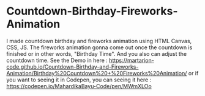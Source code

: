 # Countdown-Birthday-Fireworks-Animation
I made countdown birthday and fireworks animation using HTML Canvas, CSS, JS. The fireworks animation gonna come out once the countdown is finished or in other words, "Birthday Time". And you also can adjust the countdown time.  See the Demo in here : https://martarion-code.github.io/Countdown-Birthday-and-Fireworks-Animation/Birthday%20Countdown%20+%20Fireworks%20Animation/ or if you want to seeing it in Codepen, you can seeing it here : https://codepen.io/MahardikaBayu-Code/pen/MWmXLOo
